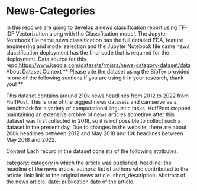 # News-Categories
In this repo we are going to develop a news classification report using TF-IDF Vectorization along with the Classification model.
The Jupyter Notebook file name news classification has the full detailed EDA, feature engineering and model selection and the Jupyter Notebook file name news classification deployment has the final code that is required for the deployment.
Data source for this repo:https://www.kaggle.com/datasets/rmisra/news-category-dataset/data
About Dataset
Context
** Please cite the dataset using the BibTex provided in one of the following sections if you are using it in your research, thank you! **

This dataset contains around 210k news headlines from 2012 to 2022 from HuffPost. This is one of the biggest news datasets and can serve as a benchmark for a variety of computational linguistic tasks. HuffPost stopped maintaining an extensive archive of news articles sometime after this dataset was first collected in 2018, so it is not possible to collect such a dataset in the present day. Due to changes in the website, there are about 200k headlines between 2012 and May 2018 and 10k headlines between May 2018 and 2022.

Content
Each record in the dataset consists of the following attributes:

category: category in which the article was published.
headline: the headline of the news article.
authors: list of authors who contributed to the article.
link: link to the original news article.
short_description: Abstract of the news article.
date: publication date of the article.
